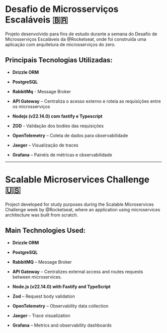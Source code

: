# Desafio de Microsserviços Escaláveis 🇧🇷

Projeto desenvolvido para fins de estudo durante a semana do Desafio de Microsserviços Escaláveis da @Rocketseat, onde foi construída uma aplicação com arquitetura de microsserviços do zero.

## Principais Tecnologias Utilizadas:

- **Drizzle ORM**

- **PostgreSQL**

- **RabbitMq** - Message Broker

- **API Gateway** – Centraliza o acesso externo e roteia as requisições entre os microsserviços

- **Nodejs (v22.14.0) com fastify e Typescript**

- **ZOD** - Validação dos bodies das requisições

- **OpenTelemetry** – Coleta de dados para observabilidade

- **Jaeger** – Visualização de traces

- **Grafana** – Painéis de métricas e observabilidade

---

# Scalable Microservices Challenge 🇺🇸

Project developed for study purposes during the Scalable Microservices Challenge week by @Rocketseat, where an application using microservices architecture was built from scratch.

## Main Technologies Used:

- **Drizzle ORM**

- **PostgreSQL**

- **RabbitMQ** – Message Broker

- **API Gateway** – Centralizes external access and routes requests between microservices.

- **Node.js (v22.14.0) with Fastify and TypeScript**

- **Zod** – Request body validation

- **OpenTelemetry** – Observability data collection

- **Jaeger** – Trace visualization

- **Grafana** – Metrics and observability dashboards
